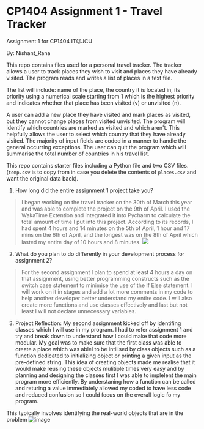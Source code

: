 # CP1404 Assignment 1 - Travel Tracker
Assignment 1 for CP1404 IT@JCU

By: Nishant_Rana  

This repo contains files used for a personal travel tracker. The tracker allows a user to track places they wish to visit and places
they have already visited. The program reads and writes a list of places in a text file.

The list will include: name of the place, the country it is located in, its priority using a numerical scale starting from 1 which is 
the highest priority and indicates whether that place has been visited (v) or unvisited (n).

A user can add a new place they have visited and mark places as visited, but they cannot change places from visited unvisited. The program will identify which countries are marked as visited and which aren't. This helpfully allows the user to select which country that they have already visited. The majority of input fields are coded in a manner to handle the general occurring exceptions. The user can quit the program which will summarise the total number of countries in his travel list. 

This repo contains starter files including a Python file and two CSV files.  
(`temp.csv` is to copy from in case you delete the contents of `places.csv` and want the original data back).  

1. How long did the entire assignment 1 project take you?
> I began working on the travel tracker on the 30th of March this year and was able to complete the project 
> on the 9th of April. I used the WakaTime Extention and integrated it into Pycharm to calculate the total amount of time I put into this project. According to its records, I had spent 4 hours and 14 minutes on the 5th of April, 1 hour and 17 mins on the 6th of April, and the longest was on the 8th of April which lasted my entire day of 10 hours and 8 minutes. <a href="https://wakatime.com"><img src="https://wakatime.com/share/@d5b123ec-e5fe-4831-92cd-5a429cd99fcb/ad95bf6d-e065-4f64-919a-7d7dfc17f0c2.png" /></a>
2. What do you plan to do differently in your development process for assignment 2?
> For the second assignment I plan to spend at least 4 hours a day on that assignment, using better programming constructs such as the switch case statement to minimise the use of the If Else statement. I will work on it in stages and add a lot more comments in my code to help another developer better understand my entire code. I will also create more functions and use classes effectively and last but not least I will not declare unnecessary variables. 
3. Project Reflection: My second assignment kicked off by identifing classes which I will use in my program. I had to refer assignment 1 and try and break down to understand how I could make that code more modular. My goal was to make sure that the first class was able to create a place which was ablel to be intilised by class objects such as a function dedicated to initializing object or printing a given input as the pre-defined string. This idea of creating objects made me realise that it would make reusing these objects mulitiple times very easy and by planning and designing the classes first I was able to implelent the main program more efficiently. By understaning how a function can be called and returing a value immediately allowed my coded to have less code and reduced confusion so I could focus on the overall logic fo my program. 

This typically involves identifying the real-world objects that are in the problem
![image](https://user-images.githubusercontent.com/61646152/118203183-e1240a00-b49e-11eb-8f6a-f4cb03a448a1.png)


